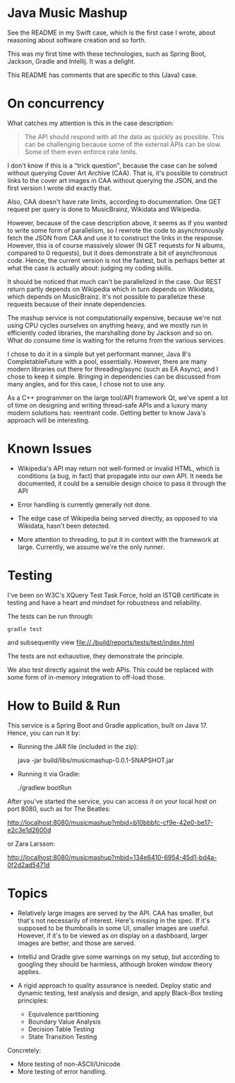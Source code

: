 
# Java Music Mashup

See the README in my Swift case, which is the first case I wrote, about reasoning about software creation and so forth.

This was my first time with these technologies, such as Spring Boot, Jackson, Gradle and Intellij. It was a delight.

This README has comments that are specific to this (Java) case.

# On concurrency

What catches my attention is this in the case description:

> The API should respond with all the data as quickly as possible. This can be challenging because some of the external APIs can be slow. Some of them even enforce rate limits.

I don't know if this is a "trick question", because the case can be solved without querying Cover Art Archive (CAA). That is, it's possible to construct links to the cover art images in CAA without querying the JSON, and the first version I wrote did exactly that.

Also, CAA doesn't have rate limits, according to documentation. One GET request per query is done to MusicBrainz, Wikidata and Wikipedia. 

However, because of the case description above, it seems as if you wanted to write some form of parallelism, so I rewrote the code to asynchronously fetch the JSON from CAA and use it to construct the links in the response. However, this is of course massively slower (N GET requests for N albums, compared to 0 requests), but it does demonstrate a bit of asynchronous code. Hence, the current version is not the fastest, but is perhaps better at what the case is actually about: judging my coding skills.

It should be noticed that much can't be parallelized in the case. Our REST return partly depends on Wikipedia which in turn depends on Wikidata, which depends on MusicBrainz. It's not possible to parallelize these requests because of their innate dependencies.

The mashup service is not computationally expensive, because we're not using CPU cycles ourselves on anything heavy, and we mostly run in efficiently coded libraries, the marshalling done by Jackson and so on. What do consume *time* is waiting for the returns from the various services.

I chose to do it in a simple but yet performant manner, Java 8's CompletableFuture with a pool, essentially. However, there are many modern libraries out there for threading/async (such as EA Async), and I chose to keep it simple. Bringing in dependencies can be discussed from many angles, and for this case, I chose not to use any. 

As a C++ programmer on the large tool/API framework Qt, we've spent a lot of time on designing and writing thread-safe APIs and a luxury many modern solutions has: reentrant code. Getting better to know Java's approach will be interesting.

# Known Issues

* Wikipedia's API may return not well-formed or invalid HTML, which is conditions (a bug, in fact) that propagate into our own API. It needs be documented, it could be a sensible design choice to pass it through the API

* Error handling is currently generally not done.

* The edge case of Wikipedia being served directly, as opposed to via Wikidata, hasn't been detected.

* More attention to threading, to put it in context with the framework at large. Currently, we assume we're the only runner.

# Testing

I've been on W3C's XQuery Test Task Force, hold an ISTQB certificate in testing and have a heart and mindset for robustness and reliability.

The tests can be run through:

    gradle test

and subsequently view <file://./build/reports/tests/test/index.html>

The tests are not exhaustive, they demonstrate the principle. 

We also test directly against the web APIs. This could be replaced with some form of in-memory integration to off-load those.

# How to Build & Run

This service is a Spring Boot and Gradle application, built on Java 17. Hence, you can run it by:

* Running the JAR file (included in the zip):

    java -jar build/libs/musicmashup-0.0.1-SNAPSHOT.jar

* Running it via Gradle:

    ./gradlew bootRun

After you've started the service, you can access it on your local host on port 8080, such as for The Beatles:

<http://localhost:8080/musicmashup?mbid=b10bbbfc-cf9e-42e0-be17-e2c3e1d2600d>

or Zara Larsson:

<http://localhost:8080/musicmashup?mbid=134e6410-6954-45d1-bd4a-0f2d2ad5471d>

# Topics

* Relatively large images are served by the API. CAA has smaller, but that's not necessarily of interest. Here's missing in the spec. If it's supposed to be thumbnails in some UI, smaller images are useful. However, if it's to be viewed as on display on a dashboard, larger images are better, and those are served.

* IntelliJ and Gradle give some warnings on my setup, but according to googling they should be harmless, although broken window theory applies.

* A rigid approach to quality assurance is needed. Deploy static and dynamic testing, test analysis and design, and apply Black-Box testing principles:

  - Equivalence partitioning
  - Boundary Value Analysis
  - Decision Table Testing
  - State Transition Testing

Concretely:
  - More testing of non-ASCII/Unicode
  - More testing of error handling.
